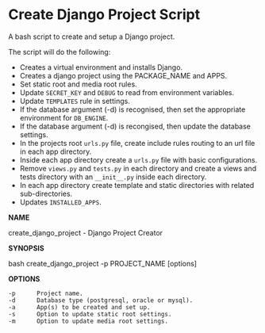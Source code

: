 # Create Django Project Script

A bash script to create and setup a Django project.

The script will do the following:

- Creates a virtual environment and installs Django.
- Creates a django project using the PACKAGE_NAME and APPS.
- Set static root and media root rules.
- Update `SECRET_KEY` and `DEBUG` to read from environment variables.
- Update `TEMPLATES` rule in settings.
- If the database argument (-d) is recognised, then set the appropriate environment for `DB_ENGINE`.
- If the database argument (-d) is recongised, then update the database settings.
- In the projects root `urls.py` file, create include rules routing to an url file in each app directory.
- Inside each app directory create a `urls.py` file with basic configurations.
- Remove `views.py` and `tests.py` in each directory and create a views and tests directory with an `__init__.py` inside each directory.
- In each app directory create template and static directories with related sub-directories.
- Updates `INSTALLED_APPS`.

**NAME**

create_django_project - Django Project Creator

**SYNOPSIS**

bash create_django_project -p PROJECT_NAME [options]

**OPTIONS**

    -p      Project name.
    -d      Database type (postgresql, oracle or mysql).
    -a      App(s) to be created and set up.
    -s      Option to update static root settings.
    -m      Option to update media root settings.
